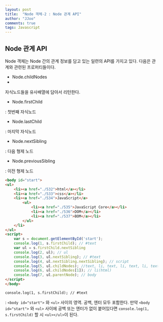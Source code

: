 ```yaml
---
layout: post
title:  "Node 객체-2 : Node 관계 API"
author: "JJoo"
comments: true
tags: Javascript
---
```



## Node 관계 API 

Node 객체는 Node 간의 관계 정보를 담고 있는 일련의 API를 가지고 있다. 다음은 관계와 관련된 프로퍼티들이다.

- Node.childNodes
- 
자식노드들을 유사배열에 담아서 리턴한다.

- Node.firstChild

: 첫번째 자식노드

- Node.lastChild

: 마지막 자식노드

- Node.nextSibling

: 다음 형제 노드

- Node.previousSibling

: 이전 형제 노드


```html
<body id="start">
<ul>
	<li><a href="./532">html</a></li> 
	<li><a href="./533">css</a></li>
	<li><a href="./534">JavaScript</a>
		<ul>
			<li><a href="./535">JavaScript Core</a></li>
			<li><a href="./536">DOM</a></li>
			<li><a href="./537">BOM</a></li>
		</ul>
	</li>
</ul>
<script>
	var s = document.getElementById('start');
	console.log(1, s.firstChild); // #text
	var ul = s.firstChild.nextSibling
	console.log(2, ul); // ul
	console.log(3, ul.nextSibling); // #text
	console.log(4, ul.nextSibling.nextSibling); // script
	console.log(5, ul.childNodes); //text, li, text, li, text, li, text
	console.log(6, ul.childNodes[1]); // li(html)
	console.log(7, ul.parentNode); // body
</script>
</body>
```

```console.log(1, s.firstChild); // #text ```

: ```<body id="start">``` 와 ```<ul>``` 사이의 영역. 공백, 엔터 모두 포함한다. 만약 ```<body id="start">``` 와 ```<ul>``` 사이에 공백 또는 엔터가 없이 붙어있다면 
```console.log(1, s.firstChild)``` 할 시 ```<ul></ul>```이 된다. 
